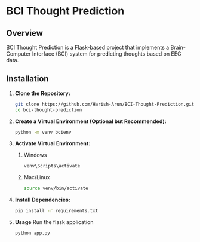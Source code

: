 # BCI Thought Prediction

## Overview

BCI Thought Prediction is a Flask-based project that implements a Brain-Computer Interface (BCI) system for predicting thoughts based on EEG data.

## Installation

1. **Clone the Repository:**

   ```bash
   git clone https://github.com/Harish-Arun/BCI-Thought-Prediction.git
   cd bci-thought-prediction
   
2. **Create a Virtual Environment (Optional but Recommended):**
 
   ```bash
   python -m venv bcienv
   
3. **Activate Virtual Environment:**
     1. Windows
        ```bash
        venv\Scripts\activate
     2. Mac/Linux
        ```bash
        source venv/bin/activate
   
 4. **Install Dependencies:**
    ```bash
    pip install -r requirements.txt

    
 5. **Usage**
    Run the flask application
    ```bash
    python app.py
